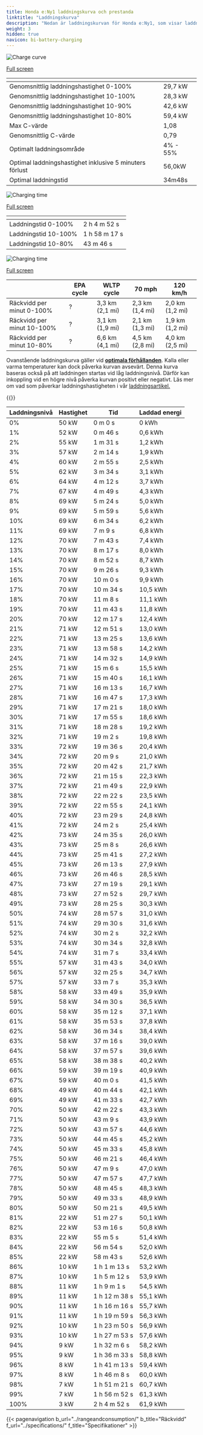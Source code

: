 ```yaml
---
title: Honda e:Ny1 laddningskurva och prestanda
linktitle: "Laddningskurva"
description: "Nedan är laddningskurvan för Honda e:Ny1, som visar laddningshastigheten vid olika batterinivåer. Dessutom ger grafer för räckvidd och tid omfattande detaljer om laddningsprestanda."
weight: 3
hidden: true
navicon: bi-battery-charging
---
```

<!-- markdownlint-disable MD033 -->
<!-- markdownlint-disable MD010 -->
<img src="/images/models/honda/e_ny1/e_ny1/chargingcurve.svg" alt="Charge curve" class="img-fluid">

[Full screen](/images/models/honda/e_ny1/e_ny1/chargingcurve.svg)


<div class="table-responsive">
<table class="table table-striped border">
	<thead>
		<tr>
			<th>
			</th>
			<th>
			</th>
		</tr>
	</thead>
	<tbody>
		<tr>
			<td>
				Genomsnittlig laddningshastighet 0-100%
			</td>
			<td>
				29,7 kW
			</td>
		</tr>
		<tr>
			<td>
				Genomsnittlig laddningshastighet 10-100%
			</td>
			<td>
				28,3 kW
			</td>
		</tr>
		<tr>
			<td>
				Genomsnittlig laddningshastighet 10-90%
			</td>
			<td>
				42,6 kW
			</td>
		</tr>
		<tr>
			<td>
				Genomsnittlig laddningshastighet 10-80%
			</td>
			<td>
				59,4 kW
			</td>
		</tr>
		<tr>
			<td>
				Max C-värde
			</td>
			<td>
				1,08
			</td>
		</tr>
		<tr>
			<td>
				Genomsnittlig C-värde
			</td>
			<td>
				0,79
			</td>
		</tr>
		<tr>
			<td>
				Optimalt laddningsområde
			</td>
			<td>
				4% - 55%
			</td>
		</tr>
		<tr>
			<td>
				Optimal laddningshastighet inklusive 5 minuters förlust
			</td>
			<td>
				56,0kW
			</td>
		</tr>
		<tr>
			<td>
				Optimal laddningstid
			</td>
			<td>
				34m48s
			</td>
		</tr>
	</tbody>
</table>
</div>
<img src="/images/models/honda/e_ny1/e_ny1/chargingtime.svg" alt="Charging time" class="img-fluid">

[Full screen](/images/models/honda/e_ny1/e_ny1/chargingtime.svg)
<div class="table-responsive">
<table class="table table-striped border">
	<thead>
		<tr>
			<th>
			</th>
			<th>
			</th>
		</tr>
	</thead>
	<tbody>
		<tr>
			<td>
				Laddningstid 0-100%
			</td>
			<td>
				2 h 4 m 52 s
			</td>
		</tr>
		<tr>
			<td>
				Laddningstid 10-100%
			</td>
			<td>
				1 h 58 m 17 s
			</td>
		</tr>
		<tr>
			<td>
				Laddningstid 10-80%
			</td>
			<td>
				 43 m 46 s
			</td>
		</tr>
	</tbody>
</table>
</div>
<img src="/images/models/honda/e_ny1/e_ny1/chargerangespeed.svg" alt="Charging time" class="img-fluid">

[Full screen](/images/models/honda/e_ny1/e_ny1/chargerangespeed.svg)
<div class="table-responsive">
<table class="table table-striped border">
	<thead>
		<tr>
			<th>
			</th>
			<th>
				EPA cycle
			</th>
			<th>
				WLTP cycle
			</th>
			<th>
				70 mph
			</th>
			<th>
				120 km/h
			</th>
		</tr>
	</thead>
	<tbody>
		<tr>
			<td>
				Räckvidd per minut 0-100%
			</td>
			<td>
				?
			</td>
			<td>
				3,3 km (2,1 mi)
			</td>
			<td>
				2,3 km (1,4 mi)
			</td>
			<td>
				2,0 km (1,2 mi)
			</td>
		</tr>
		<tr>
			<td>
				Räckvidd per minut 10-100%
			</td>
			<td>
				?
			</td>
			<td>
				3,1 km (1,9 mi)
			</td>
			<td>
				2,1 km (1,3 mi)
			</td>
			<td>
				1,9 km (1,2 mi)
			</td>
		</tr>
		<tr>
			<td>
				Räckvidd per minut 10-80%
			</td>
			<td>
				?
			</td>
			<td>
				6,6 km (4,1 mi)
			</td>
			<td>
				4,5 km (2,8 mi)
			</td>
			<td>
				4,0 km (2,5 mi)
			</td>
		</tr>
	</tbody>
</table>
</div>


Ovanstående laddningskurva gäller vid **[optimala förhållanden](../../../../../technology/battery/charging/#temperature)**. Kalla eller varma temperaturer kan dock påverka kurvan avsevärt. Denna kurva baseras också på att laddningen startas vid låg laddningsnivå. Därför kan inkoppling vid en högre nivå påverka kurvan positivt eller negativt. Läs mer om vad som påverkar laddningshastigheten i vår [laddningsartikel.](../../../../../technology/battery/charging/)


{{<evkxdisplayaddarticle />}}
<div class="table-responsive">
<table class="table table-striped border">
	<thead>
		<tr>
			<th>
				Laddningsnivå
			</th>
			<th>
				Hastighet
			</th>
			<th>
				Tid
			</th>
			<th>
				Laddad energi
			</th>
		</tr>
	</thead>
	<tbody>
		<tr>
			<td>
				0%
			</td>
			<td>
				50 kW
			</td>
			<td>
				 0 m 0 s
			</td>
			<td>
				0 kWh
			</td>
		</tr>
		<tr>
			<td>
				1%
			</td>
			<td>
				52 kW
			</td>
			<td>
				 0 m 46 s
			</td>
			<td>
				0,6 kWh
			</td>
		</tr>
		<tr>
			<td>
				2%
			</td>
			<td>
				55 kW
			</td>
			<td>
				 1 m 31 s
			</td>
			<td>
				1,2 kWh
			</td>
		</tr>
		<tr>
			<td>
				3%
			</td>
			<td>
				57 kW
			</td>
			<td>
				 2 m 14 s
			</td>
			<td>
				1,9 kWh
			</td>
		</tr>
		<tr>
			<td>
				4%
			</td>
			<td>
				60 kW
			</td>
			<td>
				 2 m 55 s
			</td>
			<td>
				2,5 kWh
			</td>
		</tr>
		<tr>
			<td>
				5%
			</td>
			<td>
				62 kW
			</td>
			<td>
				 3 m 34 s
			</td>
			<td>
				3,1 kWh
			</td>
		</tr>
		<tr>
			<td>
				6%
			</td>
			<td>
				64 kW
			</td>
			<td>
				 4 m 12 s
			</td>
			<td>
				3,7 kWh
			</td>
		</tr>
		<tr>
			<td>
				7%
			</td>
			<td>
				67 kW
			</td>
			<td>
				 4 m 49 s
			</td>
			<td>
				4,3 kWh
			</td>
		</tr>
		<tr>
			<td>
				8%
			</td>
			<td>
				69 kW
			</td>
			<td>
				 5 m 24 s
			</td>
			<td>
				5,0 kWh
			</td>
		</tr>
		<tr>
			<td>
				9%
			</td>
			<td>
				69 kW
			</td>
			<td>
				 5 m 59 s
			</td>
			<td>
				5,6 kWh
			</td>
		</tr>
		<tr>
			<td>
				10%
			</td>
			<td>
				69 kW
			</td>
			<td>
				 6 m 34 s
			</td>
			<td>
				6,2 kWh
			</td>
		</tr>
		<tr>
			<td>
				11%
			</td>
			<td>
				69 kW
			</td>
			<td>
				 7 m 9 s
			</td>
			<td>
				6,8 kWh
			</td>
		</tr>
		<tr>
			<td>
				12%
			</td>
			<td>
				70 kW
			</td>
			<td>
				 7 m 43 s
			</td>
			<td>
				7,4 kWh
			</td>
		</tr>
		<tr>
			<td>
				13%
			</td>
			<td>
				70 kW
			</td>
			<td>
				 8 m 17 s
			</td>
			<td>
				8,0 kWh
			</td>
		</tr>
		<tr>
			<td>
				14%
			</td>
			<td>
				70 kW
			</td>
			<td>
				 8 m 52 s
			</td>
			<td>
				8,7 kWh
			</td>
		</tr>
		<tr>
			<td>
				15%
			</td>
			<td>
				70 kW
			</td>
			<td>
				 9 m 26 s
			</td>
			<td>
				9,3 kWh
			</td>
		</tr>
		<tr>
			<td>
				16%
			</td>
			<td>
				70 kW
			</td>
			<td>
				 10 m 0 s
			</td>
			<td>
				9,9 kWh
			</td>
		</tr>
		<tr>
			<td>
				17%
			</td>
			<td>
				70 kW
			</td>
			<td>
				 10 m 34 s
			</td>
			<td>
				10,5 kWh
			</td>
		</tr>
		<tr>
			<td>
				18%
			</td>
			<td>
				70 kW
			</td>
			<td>
				 11 m 8 s
			</td>
			<td>
				11,1 kWh
			</td>
		</tr>
		<tr>
			<td>
				19%
			</td>
			<td>
				70 kW
			</td>
			<td>
				 11 m 43 s
			</td>
			<td>
				11,8 kWh
			</td>
		</tr>
		<tr>
			<td>
				20%
			</td>
			<td>
				70 kW
			</td>
			<td>
				 12 m 17 s
			</td>
			<td>
				12,4 kWh
			</td>
		</tr>
		<tr>
			<td>
				21%
			</td>
			<td>
				71 kW
			</td>
			<td>
				 12 m 51 s
			</td>
			<td>
				13,0 kWh
			</td>
		</tr>
		<tr>
			<td>
				22%
			</td>
			<td>
				71 kW
			</td>
			<td>
				 13 m 25 s
			</td>
			<td>
				13,6 kWh
			</td>
		</tr>
		<tr>
			<td>
				23%
			</td>
			<td>
				71 kW
			</td>
			<td>
				 13 m 58 s
			</td>
			<td>
				14,2 kWh
			</td>
		</tr>
		<tr>
			<td>
				24%
			</td>
			<td>
				71 kW
			</td>
			<td>
				 14 m 32 s
			</td>
			<td>
				14,9 kWh
			</td>
		</tr>
		<tr>
			<td>
				25%
			</td>
			<td>
				71 kW
			</td>
			<td>
				 15 m 6 s
			</td>
			<td>
				15,5 kWh
			</td>
		</tr>
		<tr>
			<td>
				26%
			</td>
			<td>
				71 kW
			</td>
			<td>
				 15 m 40 s
			</td>
			<td>
				16,1 kWh
			</td>
		</tr>
		<tr>
			<td>
				27%
			</td>
			<td>
				71 kW
			</td>
			<td>
				 16 m 13 s
			</td>
			<td>
				16,7 kWh
			</td>
		</tr>
		<tr>
			<td>
				28%
			</td>
			<td>
				71 kW
			</td>
			<td>
				 16 m 47 s
			</td>
			<td>
				17,3 kWh
			</td>
		</tr>
		<tr>
			<td>
				29%
			</td>
			<td>
				71 kW
			</td>
			<td>
				 17 m 21 s
			</td>
			<td>
				18,0 kWh
			</td>
		</tr>
		<tr>
			<td>
				30%
			</td>
			<td>
				71 kW
			</td>
			<td>
				 17 m 55 s
			</td>
			<td>
				18,6 kWh
			</td>
		</tr>
		<tr>
			<td>
				31%
			</td>
			<td>
				71 kW
			</td>
			<td>
				 18 m 28 s
			</td>
			<td>
				19,2 kWh
			</td>
		</tr>
		<tr>
			<td>
				32%
			</td>
			<td>
				71 kW
			</td>
			<td>
				 19 m 2 s
			</td>
			<td>
				19,8 kWh
			</td>
		</tr>
		<tr>
			<td>
				33%
			</td>
			<td>
				72 kW
			</td>
			<td>
				 19 m 36 s
			</td>
			<td>
				20,4 kWh
			</td>
		</tr>
		<tr>
			<td>
				34%
			</td>
			<td>
				72 kW
			</td>
			<td>
				 20 m 9 s
			</td>
			<td>
				21,0 kWh
			</td>
		</tr>
		<tr>
			<td>
				35%
			</td>
			<td>
				72 kW
			</td>
			<td>
				 20 m 42 s
			</td>
			<td>
				21,7 kWh
			</td>
		</tr>
		<tr>
			<td>
				36%
			</td>
			<td>
				72 kW
			</td>
			<td>
				 21 m 15 s
			</td>
			<td>
				22,3 kWh
			</td>
		</tr>
		<tr>
			<td>
				37%
			</td>
			<td>
				72 kW
			</td>
			<td>
				 21 m 49 s
			</td>
			<td>
				22,9 kWh
			</td>
		</tr>
		<tr>
			<td>
				38%
			</td>
			<td>
				72 kW
			</td>
			<td>
				 22 m 22 s
			</td>
			<td>
				23,5 kWh
			</td>
		</tr>
		<tr>
			<td>
				39%
			</td>
			<td>
				72 kW
			</td>
			<td>
				 22 m 55 s
			</td>
			<td>
				24,1 kWh
			</td>
		</tr>
		<tr>
			<td>
				40%
			</td>
			<td>
				72 kW
			</td>
			<td>
				 23 m 29 s
			</td>
			<td>
				24,8 kWh
			</td>
		</tr>
		<tr>
			<td>
				41%
			</td>
			<td>
				72 kW
			</td>
			<td>
				 24 m 2 s
			</td>
			<td>
				25,4 kWh
			</td>
		</tr>
		<tr>
			<td>
				42%
			</td>
			<td>
				73 kW
			</td>
			<td>
				 24 m 35 s
			</td>
			<td>
				26,0 kWh
			</td>
		</tr>
		<tr>
			<td>
				43%
			</td>
			<td>
				73 kW
			</td>
			<td>
				 25 m 8 s
			</td>
			<td>
				26,6 kWh
			</td>
		</tr>
		<tr>
			<td>
				44%
			</td>
			<td>
				73 kW
			</td>
			<td>
				 25 m 41 s
			</td>
			<td>
				27,2 kWh
			</td>
		</tr>
		<tr>
			<td>
				45%
			</td>
			<td>
				73 kW
			</td>
			<td>
				 26 m 13 s
			</td>
			<td>
				27,9 kWh
			</td>
		</tr>
		<tr>
			<td>
				46%
			</td>
			<td>
				73 kW
			</td>
			<td>
				 26 m 46 s
			</td>
			<td>
				28,5 kWh
			</td>
		</tr>
		<tr>
			<td>
				47%
			</td>
			<td>
				73 kW
			</td>
			<td>
				 27 m 19 s
			</td>
			<td>
				29,1 kWh
			</td>
		</tr>
		<tr>
			<td>
				48%
			</td>
			<td>
				73 kW
			</td>
			<td>
				 27 m 52 s
			</td>
			<td>
				29,7 kWh
			</td>
		</tr>
		<tr>
			<td>
				49%
			</td>
			<td>
				73 kW
			</td>
			<td>
				 28 m 25 s
			</td>
			<td>
				30,3 kWh
			</td>
		</tr>
		<tr>
			<td>
				50%
			</td>
			<td>
				74 kW
			</td>
			<td>
				 28 m 57 s
			</td>
			<td>
				31,0 kWh
			</td>
		</tr>
		<tr>
			<td>
				51%
			</td>
			<td>
				74 kW
			</td>
			<td>
				 29 m 30 s
			</td>
			<td>
				31,6 kWh
			</td>
		</tr>
		<tr>
			<td>
				52%
			</td>
			<td>
				74 kW
			</td>
			<td>
				 30 m 2 s
			</td>
			<td>
				32,2 kWh
			</td>
		</tr>
		<tr>
			<td>
				53%
			</td>
			<td>
				74 kW
			</td>
			<td>
				 30 m 34 s
			</td>
			<td>
				32,8 kWh
			</td>
		</tr>
		<tr>
			<td>
				54%
			</td>
			<td>
				74 kW
			</td>
			<td>
				 31 m 7 s
			</td>
			<td>
				33,4 kWh
			</td>
		</tr>
		<tr>
			<td>
				55%
			</td>
			<td>
				57 kW
			</td>
			<td>
				 31 m 43 s
			</td>
			<td>
				34,0 kWh
			</td>
		</tr>
		<tr>
			<td>
				56%
			</td>
			<td>
				57 kW
			</td>
			<td>
				 32 m 25 s
			</td>
			<td>
				34,7 kWh
			</td>
		</tr>
		<tr>
			<td>
				57%
			</td>
			<td>
				57 kW
			</td>
			<td>
				 33 m 7 s
			</td>
			<td>
				35,3 kWh
			</td>
		</tr>
		<tr>
			<td>
				58%
			</td>
			<td>
				58 kW
			</td>
			<td>
				 33 m 49 s
			</td>
			<td>
				35,9 kWh
			</td>
		</tr>
		<tr>
			<td>
				59%
			</td>
			<td>
				58 kW
			</td>
			<td>
				 34 m 30 s
			</td>
			<td>
				36,5 kWh
			</td>
		</tr>
		<tr>
			<td>
				60%
			</td>
			<td>
				58 kW
			</td>
			<td>
				 35 m 12 s
			</td>
			<td>
				37,1 kWh
			</td>
		</tr>
		<tr>
			<td>
				61%
			</td>
			<td>
				58 kW
			</td>
			<td>
				 35 m 53 s
			</td>
			<td>
				37,8 kWh
			</td>
		</tr>
		<tr>
			<td>
				62%
			</td>
			<td>
				58 kW
			</td>
			<td>
				 36 m 34 s
			</td>
			<td>
				38,4 kWh
			</td>
		</tr>
		<tr>
			<td>
				63%
			</td>
			<td>
				58 kW
			</td>
			<td>
				 37 m 16 s
			</td>
			<td>
				39,0 kWh
			</td>
		</tr>
		<tr>
			<td>
				64%
			</td>
			<td>
				58 kW
			</td>
			<td>
				 37 m 57 s
			</td>
			<td>
				39,6 kWh
			</td>
		</tr>
		<tr>
			<td>
				65%
			</td>
			<td>
				58 kW
			</td>
			<td>
				 38 m 38 s
			</td>
			<td>
				40,2 kWh
			</td>
		</tr>
		<tr>
			<td>
				66%
			</td>
			<td>
				59 kW
			</td>
			<td>
				 39 m 19 s
			</td>
			<td>
				40,9 kWh
			</td>
		</tr>
		<tr>
			<td>
				67%
			</td>
			<td>
				59 kW
			</td>
			<td>
				 40 m 0 s
			</td>
			<td>
				41,5 kWh
			</td>
		</tr>
		<tr>
			<td>
				68%
			</td>
			<td>
				49 kW
			</td>
			<td>
				 40 m 44 s
			</td>
			<td>
				42,1 kWh
			</td>
		</tr>
		<tr>
			<td>
				69%
			</td>
			<td>
				49 kW
			</td>
			<td>
				 41 m 33 s
			</td>
			<td>
				42,7 kWh
			</td>
		</tr>
		<tr>
			<td>
				70%
			</td>
			<td>
				50 kW
			</td>
			<td>
				 42 m 22 s
			</td>
			<td>
				43,3 kWh
			</td>
		</tr>
		<tr>
			<td>
				71%
			</td>
			<td>
				50 kW
			</td>
			<td>
				 43 m 9 s
			</td>
			<td>
				43,9 kWh
			</td>
		</tr>
		<tr>
			<td>
				72%
			</td>
			<td>
				50 kW
			</td>
			<td>
				 43 m 57 s
			</td>
			<td>
				44,6 kWh
			</td>
		</tr>
		<tr>
			<td>
				73%
			</td>
			<td>
				50 kW
			</td>
			<td>
				 44 m 45 s
			</td>
			<td>
				45,2 kWh
			</td>
		</tr>
		<tr>
			<td>
				74%
			</td>
			<td>
				50 kW
			</td>
			<td>
				 45 m 33 s
			</td>
			<td>
				45,8 kWh
			</td>
		</tr>
		<tr>
			<td>
				75%
			</td>
			<td>
				50 kW
			</td>
			<td>
				 46 m 21 s
			</td>
			<td>
				46,4 kWh
			</td>
		</tr>
		<tr>
			<td>
				76%
			</td>
			<td>
				50 kW
			</td>
			<td>
				 47 m 9 s
			</td>
			<td>
				47,0 kWh
			</td>
		</tr>
		<tr>
			<td>
				77%
			</td>
			<td>
				50 kW
			</td>
			<td>
				 47 m 57 s
			</td>
			<td>
				47,7 kWh
			</td>
		</tr>
		<tr>
			<td>
				78%
			</td>
			<td>
				50 kW
			</td>
			<td>
				 48 m 45 s
			</td>
			<td>
				48,3 kWh
			</td>
		</tr>
		<tr>
			<td>
				79%
			</td>
			<td>
				50 kW
			</td>
			<td>
				 49 m 33 s
			</td>
			<td>
				48,9 kWh
			</td>
		</tr>
		<tr>
			<td>
				80%
			</td>
			<td>
				50 kW
			</td>
			<td>
				 50 m 21 s
			</td>
			<td>
				49,5 kWh
			</td>
		</tr>
		<tr>
			<td>
				81%
			</td>
			<td>
				22 kW
			</td>
			<td>
				 51 m 27 s
			</td>
			<td>
				50,1 kWh
			</td>
		</tr>
		<tr>
			<td>
				82%
			</td>
			<td>
				22 kW
			</td>
			<td>
				 53 m 16 s
			</td>
			<td>
				50,8 kWh
			</td>
		</tr>
		<tr>
			<td>
				83%
			</td>
			<td>
				22 kW
			</td>
			<td>
				 55 m 5 s
			</td>
			<td>
				51,4 kWh
			</td>
		</tr>
		<tr>
			<td>
				84%
			</td>
			<td>
				22 kW
			</td>
			<td>
				 56 m 54 s
			</td>
			<td>
				52,0 kWh
			</td>
		</tr>
		<tr>
			<td>
				85%
			</td>
			<td>
				22 kW
			</td>
			<td>
				 58 m 43 s
			</td>
			<td>
				52,6 kWh
			</td>
		</tr>
		<tr>
			<td>
				86%
			</td>
			<td>
				10 kW
			</td>
			<td>
				1 h 1 m 13 s
			</td>
			<td>
				53,2 kWh
			</td>
		</tr>
		<tr>
			<td>
				87%
			</td>
			<td>
				10 kW
			</td>
			<td>
				1 h 5 m 12 s
			</td>
			<td>
				53,9 kWh
			</td>
		</tr>
		<tr>
			<td>
				88%
			</td>
			<td>
				11 kW
			</td>
			<td>
				1 h 9 m 1 s
			</td>
			<td>
				54,5 kWh
			</td>
		</tr>
		<tr>
			<td>
				89%
			</td>
			<td>
				11 kW
			</td>
			<td>
				1 h 12 m 38 s
			</td>
			<td>
				55,1 kWh
			</td>
		</tr>
		<tr>
			<td>
				90%
			</td>
			<td>
				11 kW
			</td>
			<td>
				1 h 16 m 16 s
			</td>
			<td>
				55,7 kWh
			</td>
		</tr>
		<tr>
			<td>
				91%
			</td>
			<td>
				11 kW
			</td>
			<td>
				1 h 19 m 59 s
			</td>
			<td>
				56,3 kWh
			</td>
		</tr>
		<tr>
			<td>
				92%
			</td>
			<td>
				10 kW
			</td>
			<td>
				1 h 23 m 50 s
			</td>
			<td>
				56,9 kWh
			</td>
		</tr>
		<tr>
			<td>
				93%
			</td>
			<td>
				10 kW
			</td>
			<td>
				1 h 27 m 53 s
			</td>
			<td>
				57,6 kWh
			</td>
		</tr>
		<tr>
			<td>
				94%
			</td>
			<td>
				9 kW
			</td>
			<td>
				1 h 32 m 6 s
			</td>
			<td>
				58,2 kWh
			</td>
		</tr>
		<tr>
			<td>
				95%
			</td>
			<td>
				9 kW
			</td>
			<td>
				1 h 36 m 33 s
			</td>
			<td>
				58,8 kWh
			</td>
		</tr>
		<tr>
			<td>
				96%
			</td>
			<td>
				8 kW
			</td>
			<td>
				1 h 41 m 13 s
			</td>
			<td>
				59,4 kWh
			</td>
		</tr>
		<tr>
			<td>
				97%
			</td>
			<td>
				8 kW
			</td>
			<td>
				1 h 46 m 8 s
			</td>
			<td>
				60,0 kWh
			</td>
		</tr>
		<tr>
			<td>
				98%
			</td>
			<td>
				7 kW
			</td>
			<td>
				1 h 51 m 21 s
			</td>
			<td>
				60,7 kWh
			</td>
		</tr>
		<tr>
			<td>
				99%
			</td>
			<td>
				7 kW
			</td>
			<td>
				1 h 56 m 52 s
			</td>
			<td>
				61,3 kWh
			</td>
		</tr>
		<tr>
			<td>
				100%
			</td>
			<td>
				3 kW
			</td>
			<td>
				2 h 4 m 52 s
			</td>
			<td>
				61,9 kWh
			</td>
		</tr>
	</tbody>
</table>
</div>


{{< pagenavigation b_url="../rangeandconsumption/" b_title="Räckvidd" f_url="../specifications/" f_title="Specifikationer" >}}
